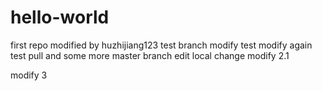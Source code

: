 # hello-world
first repo
modified by huzhijiang123
test branch modify
test modify again
test pull and some more
master branch edit
local change
modify 2.1



modify 3
